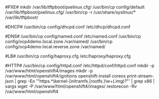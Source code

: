 #PXE#
mkdir /var/lib/tftpboot/pxelinux.cfg/
/usr/bin/cp config/default /var/lib/tftpboot/pxelinux.cfg/
/usr/bin/cp -r /usr/share/syslinux/* /var/lib/tftpboot/

#DHCP#
/usr/bin/cp config/dhcpd.conf /etc/dhcp/dhcpd.conf

#DNS#
/usr/bin/cp config/named.conf /etc/named.conf
/usr/bin/cp config/ocp4demo.local.zone /var/named/
/usr/bin/cp config/ocp4demo.local.reverse.zone /var/named/

#LB#
/usr/bin/cp config/haproxy.cfg /etc/haproxy/haproxy.cfg

#HTTP#
/usr/bin/cp config/httpd.conf /etc/httpd/conf/httpd.conf
mkdir -p /var/www/html/openshift4/images
mkdir -p /var/www/html/openshift4/ignitions
openshift-install coreos print-stream-json | grep -Eo '"https.*(kernel-|initramfs.|rootfs.)\w+(\.img)?"' | grep x86 | xargs wget -P /var/www/html/openshift4/images/
restorecon -Rv /var/www/html/openshift4
